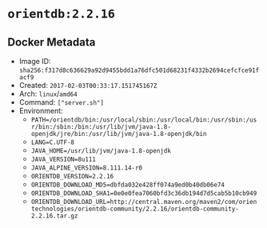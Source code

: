 # `orientdb:2.2.16`

## Docker Metadata

- Image ID: `sha256:f317d8c636629a92d9455bdd1a76dfc501d68231f4332b2694cefcfce91facf9`
- Created: `2017-02-03T00:33:17.151745167Z`
- Arch: `linux`/`amd64`
- Command: `["server.sh"]`
- Environment:
  - `PATH=/orientdb/bin:/usr/local/sbin:/usr/local/bin:/usr/sbin:/usr/bin:/sbin:/bin:/usr/lib/jvm/java-1.8-openjdk/jre/bin:/usr/lib/jvm/java-1.8-openjdk/bin`
  - `LANG=C.UTF-8`
  - `JAVA_HOME=/usr/lib/jvm/java-1.8-openjdk`
  - `JAVA_VERSION=8u111`
  - `JAVA_ALPINE_VERSION=8.111.14-r0`
  - `ORIENTDB_VERSION=2.2.16`
  - `ORIENTDB_DOWNLOAD_MD5=dbfda032e428ff074a9ed0b40db06e74`
  - `ORIENTDB_DOWNLOAD_SHA1=0e0e0fea7060bfd3c36db194d7d5cab5b10cb949`
  - `ORIENTDB_DOWNLOAD_URL=http://central.maven.org/maven2/com/orientechnologies/orientdb-community/2.2.16/orientdb-community-2.2.16.tar.gz`
